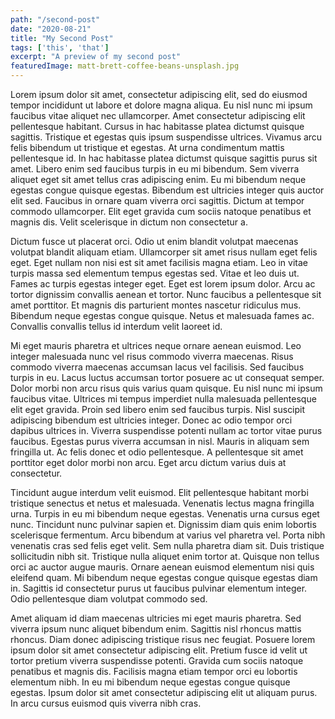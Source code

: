 ```yaml
---
path: "/second-post"
date: "2020-08-21"
title: "My Second Post"
tags: ['this', 'that']
excerpt: "A preview of my second post"
featuredImage: matt-brett-coffee-beans-unsplash.jpg
---
```


Lorem ipsum dolor sit amet, consectetur adipiscing elit, sed do eiusmod tempor incididunt ut labore et dolore magna aliqua. Eu nisl nunc mi ipsum faucibus vitae aliquet nec ullamcorper. Amet consectetur adipiscing elit pellentesque habitant. Cursus in hac habitasse platea dictumst quisque sagittis. Tristique et egestas quis ipsum suspendisse ultrices. Vivamus arcu felis bibendum ut tristique et egestas. At urna condimentum mattis pellentesque id. In hac habitasse platea dictumst quisque sagittis purus sit amet. Libero enim sed faucibus turpis in eu mi bibendum. Sem viverra aliquet eget sit amet tellus cras adipiscing enim. Eu mi bibendum neque egestas congue quisque egestas. Bibendum est ultricies integer quis auctor elit sed. Faucibus in ornare quam viverra orci sagittis. Dictum at tempor commodo ullamcorper. Elit eget gravida cum sociis natoque penatibus et magnis dis. Velit scelerisque in dictum non consectetur a.

Dictum fusce ut placerat orci. Odio ut enim blandit volutpat maecenas volutpat blandit aliquam etiam. Ullamcorper sit amet risus nullam eget felis eget. Eget nullam non nisi est sit amet facilisis magna etiam. Leo in vitae turpis massa sed elementum tempus egestas sed. Vitae et leo duis ut. Fames ac turpis egestas integer eget. Eget est lorem ipsum dolor. Arcu ac tortor dignissim convallis aenean et tortor. Nunc faucibus a pellentesque sit amet porttitor. Et magnis dis parturient montes nascetur ridiculus mus. Bibendum neque egestas congue quisque. Netus et malesuada fames ac. Convallis convallis tellus id interdum velit laoreet id.

Mi eget mauris pharetra et ultrices neque ornare aenean euismod. Leo integer malesuada nunc vel risus commodo viverra maecenas. Risus commodo viverra maecenas accumsan lacus vel facilisis. Sed faucibus turpis in eu. Lacus luctus accumsan tortor posuere ac ut consequat semper. Dolor morbi non arcu risus quis varius quam quisque. Eu nisl nunc mi ipsum faucibus vitae. Ultrices mi tempus imperdiet nulla malesuada pellentesque elit eget gravida. Proin sed libero enim sed faucibus turpis. Nisl suscipit adipiscing bibendum est ultricies integer. Donec ac odio tempor orci dapibus ultrices in. Viverra suspendisse potenti nullam ac tortor vitae purus faucibus. Egestas purus viverra accumsan in nisl. Mauris in aliquam sem fringilla ut. Ac felis donec et odio pellentesque. A pellentesque sit amet porttitor eget dolor morbi non arcu. Eget arcu dictum varius duis at consectetur.

Tincidunt augue interdum velit euismod. Elit pellentesque habitant morbi tristique senectus et netus et malesuada. Venenatis lectus magna fringilla urna. Turpis in eu mi bibendum neque egestas. Venenatis urna cursus eget nunc. Tincidunt nunc pulvinar sapien et. Dignissim diam quis enim lobortis scelerisque fermentum. Arcu bibendum at varius vel pharetra vel. Porta nibh venenatis cras sed felis eget velit. Sem nulla pharetra diam sit. Duis tristique sollicitudin nibh sit. Tristique nulla aliquet enim tortor at. Quisque non tellus orci ac auctor augue mauris. Ornare aenean euismod elementum nisi quis eleifend quam. Mi bibendum neque egestas congue quisque egestas diam in. Sagittis id consectetur purus ut faucibus pulvinar elementum integer. Odio pellentesque diam volutpat commodo sed.

Amet aliquam id diam maecenas ultricies mi eget mauris pharetra. Sed viverra ipsum nunc aliquet bibendum enim. Sagittis nisl rhoncus mattis rhoncus. Diam donec adipiscing tristique risus nec feugiat. Posuere lorem ipsum dolor sit amet consectetur adipiscing elit. Pretium fusce id velit ut tortor pretium viverra suspendisse potenti. Gravida cum sociis natoque penatibus et magnis dis. Facilisis magna etiam tempor orci eu lobortis elementum nibh. In eu mi bibendum neque egestas congue quisque egestas. Ipsum dolor sit amet consectetur adipiscing elit ut aliquam purus. In arcu cursus euismod quis viverra nibh cras.